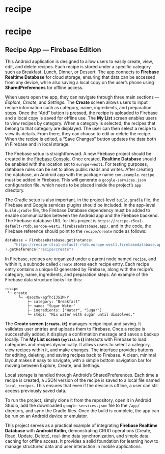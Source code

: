 ﻿# recipe
# recipe

## Recipe App — Firebase Edition

This Android application is designed to allow users to easily create, view, edit, and delete recipes. Each recipe is stored under a specific category such as Breakfast, Lunch, Dinner, or Dessert. The app connects to **Firebase Realtime Database** for cloud storage, ensuring that data can be accessed from any device, while also saving a local copy on the user’s phone using **SharedPreferences** for offline access.

When users open the app, they can navigate through three main sections — *Explore*, *Create*, and *Settings*. The **Create** screen allows users to input recipe information such as category, name, ingredients, and preparation steps. Once the “Add” button is pressed, the recipe is uploaded to Firebase and a local copy is saved for offline use. The **My List** screen enables users to view recipes by category. When a category is selected, the recipes that belong to that category are displayed. The user can then select a recipe to view its details. From there, they can choose to edit or delete the recipe. When the recipe is edited, a “Save Changes” button updates the data both in Firebase and in local storage.

The Firebase setup is straightforward. A new Firebase project should be created in the [Firebase Console](https://console.firebase.google.com). Once created, **Realtime Database** should be enabled with the location set to `europe-west1`. For testing purposes, database rules can be set to allow public reads and writes. After creating the database, an Android app with the package name `com.example.recipe` must be added in Firebase. This will generate a `google-services.json` configuration file, which needs to be placed inside the project’s `app` directory.

The Gradle setup is also important. In the project-level `build.gradle` file, the Firebase and Google services plugins should be included. In the app-level `build.gradle` file, the Firebase Database dependency must be added to enable communication between the Android app and the Firebase backend. The Firebase database URL for this project is
`https://recipe-c5ca1-default-rtdb.europe-west1.firebasedatabase.app/`,
and in the code, the Firebase reference should point to the `recipe/create` node as follows:

```kotlin
database = FirebaseDatabase.getInstance(
    "https://recipe-c5ca1-default-rtdb.europe-west1.firebasedatabase.app/"
).getReference("recipe/create")
```

In Firebase, recipes are organized under a parent node named `recipe`, and within it, a subnode called `create` stores each recipe entry. Each recipe entry contains a unique ID generated by Firebase, along with the recipe’s category, name, ingredients, and preparation steps. An example of the Firebase data structure looks like this:

```
recipe
 └─ create
      └─ -OaozXw-agfhcI3S1M-Y
          ├─ category: "Breakfast"
          ├─ name: "Sugar Water"
          ├─ ingredients: ["Water", "Sugar"]
          └─ steps: "Mix water with sugar until dissolved."
```

The **Create screen (`create.kt`)** manages recipe input and saving. It validates user entries and uploads them to Firebase. Once a recipe is successfully added, it displays a confirmation message and saves a backup locally. The **My List screen (`mylist.kt`)** interacts with Firebase to load categories and recipes dynamically. It allows users to select a category, view recipes within it, and make changes. The interface provides buttons for editing, deleting, and saving recipes back to Firebase. A clean, minimal layout makes it easy to navigate, with a simple bottom navigation bar for moving between Explore, Create, and Settings.

Local storage is handled through Android’s SharedPreferences. Each time a recipe is created, a JSON version of the recipe is saved to a local file named `local_recipes`. This ensures that even if the device is offline, a user can still access previously saved data.

To run the project, simply clone it from the repository, open it in Android Studio, add the downloaded `google-services.json` file to the `/app/` directory, and sync the Gradle files. Once the build is complete, the app can be run on an Android device or emulator.

This project serves as a practical example of integrating **Firebase Realtime Database** with **Android Kotlin**, demonstrating CRUD operations (Create, Read, Update, Delete), real-time data synchronization, and simple data caching for offline access. It provides a solid foundation for learning how to manage structured data and user interaction in mobile applications.



